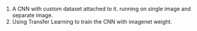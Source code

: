 1. A CNN with custom dataset attached to it. running on single image and separate image.
2. Using Transfer Learning to train the CNN with imagenet weight.
